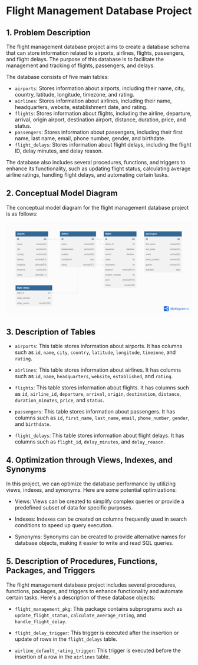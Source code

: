 # Flight Management Database Project

## 1. Problem Description

The flight management database project aims to create a database schema that can store information related to airports, airlines, flights, passengers, and flight delays. The purpose of this database is to facilitate the management and tracking of flights, passengers, and delays.

The database consists of five main tables:
- `airports`: Stores information about airports, including their name, city, country, latitude, longitude, timezone, and rating.
- `airlines`: Stores information about airlines, including their name, headquarters, website, establishment date, and rating.
- `flights`: Stores information about flights, including the airline, departure, arrival, origin airport, destination airport, distance, duration, price, and status.
- `passengers`: Stores information about passengers, including their first name, last name, email, phone number, gender, and birthdate.
- `flight_delays`: Stores information about flight delays, including the flight ID, delay minutes, and delay reason.

The database also includes several procedures, functions, and triggers to enhance its functionality, such as updating flight status, calculating average airline ratings, handling flight delays, and automating certain tasks.

## 2. Conceptual Model Diagram

The conceptual model diagram for the flight management database project is as follows:

![Diagram](https://github.com/tayyipcanbay/Databases-and-Warehouses/blob/main/diagram.png)

## 3. Description of Tables

- `airports`: This table stores information about airports. It has columns such as `id`, `name`, `city`, `country`, `latitude`, `longitude`, `timezone`, and `rating`.

- `airlines`: This table stores information about airlines. It has columns such as `id`, `name`, `headquarters`, `website`, `established`, and `rating`.

- `flights`: This table stores information about flights. It has columns such as `id`, `airline_id`, `departure`, `arrival`, `origin`, `destination`, `distance`, `duration_minutes`, `price`, and `status`.

- `passengers`: This table stores information about passengers. It has columns such as `id`, `first_name`, `last_name`, `email`, `phone_number`, `gender`, and `birthdate`.

- `flight_delays`: This table stores information about flight delays. It has columns such as `flight_id`, `delay_minutes`, and `delay_reason`.

## 4. Optimization through Views, Indexes, and Synonyms

In this project, we can optimize the database performance by utilizing views, indexes, and synonyms. Here are some potential optimizations:

- Views: Views can be created to simplify complex queries or provide a predefined subset of data for specific purposes.

- Indexes: Indexes can be created on columns frequently used in search conditions to speed up query execution.

- Synonyms: Synonyms can be created to provide alternative names for database objects, making it easier to write and read SQL queries.

## 5. Description of Procedures, Functions, Packages, and Triggers

The flight management database project includes several procedures, functions, packages, and triggers to enhance functionality and automate certain tasks. Here's a description of these database objects:

- `flight_management_pkg`: This package contains subprograms such as `update_flight_status`, `calculate_average_rating`, and `handle_flight_delay`.

- `flight_delay_trigger`: This trigger is executed after the insertion or update of rows in the `flight_delays` table.

- `airline_default_rating_trigger`: This trigger is executed before the insertion of a row in the `airlines` table.
